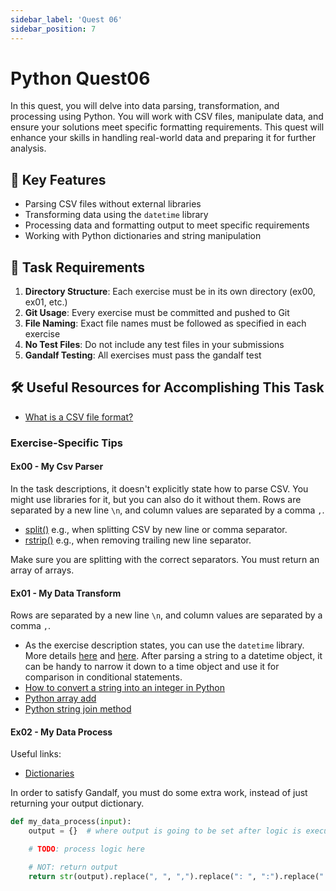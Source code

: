 ```yaml
---
sidebar_label: 'Quest 06'
sidebar_position: 7
---
```


# Python Quest06

In this quest, you will delve into data parsing, transformation, and processing using Python. You will work with CSV files, manipulate data, and ensure your solutions meet specific formatting requirements. This quest will enhance your skills in handling real-world data and preparing it for further analysis.

## 🚀 Key Features

- Parsing CSV files without external libraries
- Transforming data using the `datetime` library
- Processing data and formatting output to meet specific requirements
- Working with Python dictionaries and string manipulation

## 📝 Task Requirements

1. **Directory Structure**: Each exercise must be in its own directory (ex00, ex01, etc.)
2. **Git Usage**: Every exercise must be committed and pushed to Git
3. **File Naming**: Exact file names must be followed as specified in each exercise
4. **No Test Files**: Do not include any test files in your submissions
5. **Gandalf Testing**: All exercises must pass the gandalf test

## 🛠️ Useful Resources for Accomplishing This Task
- [What is a CSV file format?](https://www.geeksforgeeks.org/csv-file-format/)

### Exercise-Specific Tips

#### Ex00 - My Csv Parser

In the task descriptions, it doesn't explicitly state how to parse CSV. You might use libraries for it, but you can also do it without them. Rows are separated by a new line `\n`, and column values are separated by a comma `,`.

- [split()](https://www.w3schools.com/python/ref_string_split.asp) e.g., when splitting CSV by new line or comma separator.
- [rstrip()](https://www.w3schools.com/python/ref_string_rstrip.asp) e.g., when removing trailing new line separator.

Make sure you are splitting with the correct separators. You must return an array of arrays.

#### Ex01 - My Data Transform

Rows are separated by a new line `\n`, and column values are separated by a comma `,`.

- As the exercise description states, you can use the `datetime` library. More details [here](https://www.geeksforgeeks.org/python-datetime-strptime-function/) and [here](https://www.dataquest.io/blog/python-datetime/). After parsing a string to a datetime object, it can be handy to narrow it down to a time object and use it for comparison in conditional statements.
- [How to convert a string into an integer in Python](https://www.datacamp.com/tutorial/how-to-convert-a-string-into-an-integer-in-python)
- [Python array add](https://www.w3schools.com/python/gloss_python_array_add.asp)
- [Python string join method](https://www.geeksforgeeks.org/python-string-join-method/)

#### Ex02 - My Data Process

Useful links:
- [Dictionaries](https://www.w3schools.com/python/python_dictionaries.asp)

In order to satisfy Gandalf, you must do some extra work, instead of just returning your output dictionary.
```python
def my_data_process(input):
    output = {}  # where output is going to be set after logic is executed

    # TODO: process logic here

    # NOT: return output
    return str(output).replace(", ", ",").replace(": ", ":").replace("'", '"')
```